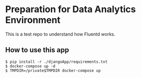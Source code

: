 # Preparation for Data Analytics Environment
This is a test repo to understand how Fluentd works.

## How to use this app
```
$ pip install -r ./djangoApp/requirements.txt
$ docker-compose up -d
$ TMPDIR=/private$TMPDIR docker-compose up
```
